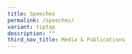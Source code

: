 ```yaml
---
title: Speeches
permalink: /speeches/
variant: tiptap
description: ""
third_nav_title: Media & Publications
---
```

